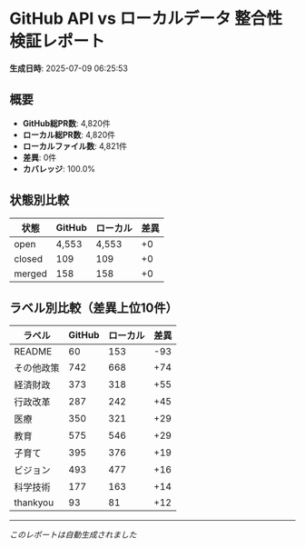 # GitHub API vs ローカルデータ 整合性検証レポート

**生成日時**: 2025-07-09 06:25:53

## 概要

- **GitHub総PR数**: 4,820件
- **ローカル総PR数**: 4,820件
- **ローカルファイル数**: 4,821件
- **差異**: 0件
- **カバレッジ**: 100.0%

## 状態別比較

| 状態 | GitHub | ローカル | 差異 |
|------|--------|----------|------|
| open | 4,553 | 4,553 | +0 |
| closed | 109 | 109 | +0 |
| merged | 158 | 158 | +0 |

## ラベル別比較（差異上位10件）

| ラベル | GitHub | ローカル | 差異 |
|--------|--------|----------|------|
| README | 60 | 153 | -93 |
| その他政策 | 742 | 668 | +74 |
| 経済財政 | 373 | 318 | +55 |
| 行政改革 | 287 | 242 | +45 |
| 医療 | 350 | 321 | +29 |
| 教育 | 575 | 546 | +29 |
| 子育て | 395 | 376 | +19 |
| ビジョン | 493 | 477 | +16 |
| 科学技術 | 177 | 163 | +14 |
| thankyou | 93 | 81 | +12 |

---
*このレポートは自動生成されました*